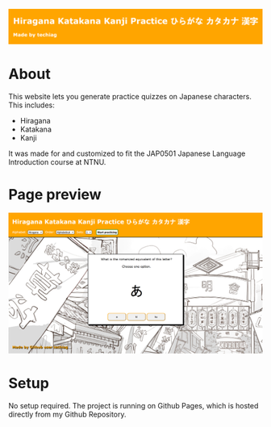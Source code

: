 ![](https://github.com/techiag/hiragana-katakana-kanji-practice/blob/main/icons/hiragana-karatana-kanji-github-readme-photo.PNG)

# About
This website lets you generate practice quizzes on Japanese characters. This includes:
- Hiragana
- Katakana
- Kanji

It was made for and customized to fit the JAP0501 Japanese Language Introduction course at NTNU.

# Page preview
![](https://github.com/techiag/hiragana-katakana-kanji-practice/blob/main/icons/hiragana-katakana-kanji-practice-example-page-version2.PNG)

# Setup
No setup required. The project is running on Github Pages, which is hosted directly from my Github Repository.